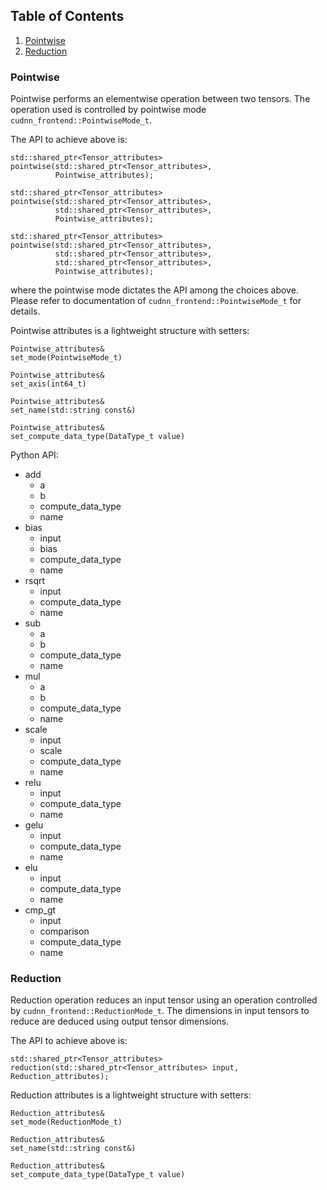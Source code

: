 ## Table of Contents
1. [Pointwise](#Pointwise)
2. [Reduction](#Reduction)

### Pointwise
Pointwise performs an elementwise operation between two tensors. The operation used is controlled by pointwise mode `cudnn_frontend::PointwiseMode_t`.   

The API to achieve above is:  
```
std::shared_ptr<Tensor_attributes>
pointwise(std::shared_ptr<Tensor_attributes>,
          Pointwise_attributes);

std::shared_ptr<Tensor_attributes>
pointwise(std::shared_ptr<Tensor_attributes>,
          std::shared_ptr<Tensor_attributes>,
          Pointwise_attributes);

std::shared_ptr<Tensor_attributes>
pointwise(std::shared_ptr<Tensor_attributes>,
          std::shared_ptr<Tensor_attributes>,
          std::shared_ptr<Tensor_attributes>,
          Pointwise_attributes);
```
where the pointwise mode dictates the API among the choices above.
Please refer to documentation of `cudnn_frontend::PointwiseMode_t` for details.

Pointwise attributes is a lightweight structure with setters:  
```
Pointwise_attributes&
set_mode(PointwiseMode_t)

Pointwise_attributes&
set_axis(int64_t)

Pointwise_attributes&
set_name(std::string const&)

Pointwise_attributes&
set_compute_data_type(DataType_t value)
```

Python API: 
- add
    - a
    - b
    - compute_data_type
    - name
- bias
    - input
    - bias
    - compute_data_type
    - name
- rsqrt
    - input
    - compute_data_type
    - name
- sub
    - a
    - b
    - compute_data_type
    - name
- mul
    - a
    - b
    - compute_data_type
    - name
- scale
    - input
    - scale
    - compute_data_type
    - name
- relu
    - input
    - compute_data_type
    - name
- gelu
    - input
    - compute_data_type
    - name
- elu
    - input
    - compute_data_type
    - name
- cmp_gt
    - input
    - comparison
    - compute_data_type
    - name

### Reduction
Reduction operation reduces an input tensor using an operation controlled by `cudnn_frontend::ReductionMode_t`.
The dimensions in input tensors to reduce are deduced using output tensor dimensions.

The API to achieve above is:  
```
std::shared_ptr<Tensor_attributes>
reduction(std::shared_ptr<Tensor_attributes> input, Reduction_attributes);
```

Reduction attributes is a lightweight structure with setters:  
```
Reduction_attributes&
set_mode(ReductionMode_t)

Reduction_attributes&
set_name(std::string const&)

Reduction_attributes&
set_compute_data_type(DataType_t value)
```
